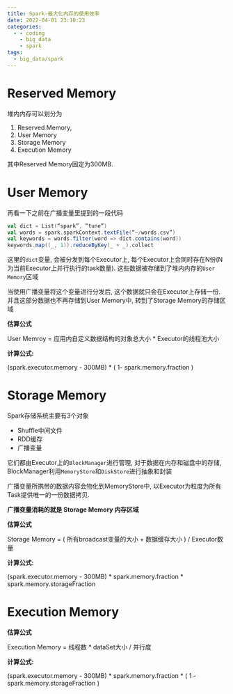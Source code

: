 ```yaml
---
title: Spark-最大化内存的使用效率
date: 2022-04-01 23:10:23
categories:
  - - coding
    - big_data
    - spark
tags:
  - big_data/spark
---
```

# Reserved Memory

堆内内存可以划分为

1.  Reserved Memory,
2.  User Memory
3.  Storage Memory
4.  Execution Memory

其中Reserved Memory固定为300MB.

# User Memory

再看一下之前在广播变量里提到的一段代码

```scala
val dict = List(“spark”, “tune”)
val words = spark.sparkContext.textFile(“~/words.csv”)
val keywords = words.filter(word => dict.contains(word))
keywords.map((_, 1)).reduceByKey(_ + _).collect
```

这里的`dict`变量, 会被分发到每个Executor上, 每个Executor上会同时存在N份(N为当前Executor上并行执行的task数量). 这些数据被存储到了堆内内存的`User Memory`区域

当使用广播变量将这个变量进行分发后, 这个数据就只会在Executor上存储一份. 并且这部分数据也不再存储到User Memory中, 转到了Storage Memory的存储区域

**估算公式**

User Memroy = 应用内自定义数据结构的对象总大小 * Executor的线程池大小

**计算公式:**

(spark.executor.memory - 300MB) * ( 1- spark.memory.fraction )

# Storage Memory

Spark存储系统主要有3个对象

-   Shuffle中间文件
-   RDD缓存
-   广播变量

它们都由Executor上的`BlockManager`进行管理, 对于数据在内存和磁盘中的存储, BlockManager利用`MemoryStore`和`DiskStore`进行抽象和封装

广播变量所携带的数据内容会物化到MemoryStore中, 以Executor为粒度为所有Task提供唯一的一份数据拷贝.

**广播变量消耗的就是 Storage Memory 内存区域**

**估算公式**

Storage Memory = ( 所有broadcast变量的大小 + 数据缓存大小 ) / Executor数量

**计算公式:**

(spark.executor.memory - 300MB) * spark.memory.fraction * spark.memory.storageFraction

# Execution Memory

**估算公式**

Execution Memory = 线程数 * dataSet大小 / 并行度

**计算公式:**

(spark.executor.memory - 300MB) * spark.memory.fraction * ( 1 - spark.memory.storageFraction )
